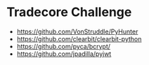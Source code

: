 # Tradecore Challenge

* https://github.com/VonStruddle/PyHunter
* https://github.com/clearbit/clearbit-python
* https://github.com/pyca/bcrypt/
* https://github.com/jpadilla/pyjwt
